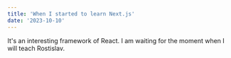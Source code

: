 ```yaml
---
title: 'When I started to learn Next.js'
date: '2023-10-10'
---
```


It's an interesting framework of React. I am waiting for the moment when I will teach Rostislav.

